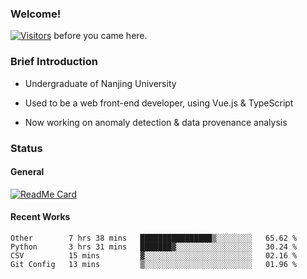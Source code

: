 ### Welcome!

[![Visitors](https://visitor-badge.laobi.icu/badge?page_id=HermitSun.HermitSun)]() before you came here.

### Brief Introduction

- Undergraduate of Nanjing University

- Used to be a web front-end developer, using Vue.js & TypeScript

- Now working on anomaly detection & data provenance analysis

### Status

#### General

[![ReadMe Card](https://github-readme-stats.hermitsun.vercel.app/api?username=HermitSun&count_private=true&show_icons=true)]()

#### Recent Works

<!--START_SECTION:waka-->
```text
Other        7 hrs 38 mins   ████████████████▒░░░░░░░░   65.62 % 
Python       3 hrs 31 mins   ███████▓░░░░░░░░░░░░░░░░░   30.24 % 
CSV          15 mins         ▓░░░░░░░░░░░░░░░░░░░░░░░░   02.16 % 
Git Config   13 mins         ▒░░░░░░░░░░░░░░░░░░░░░░░░   01.96 % 
```
<!--END_SECTION:waka-->

